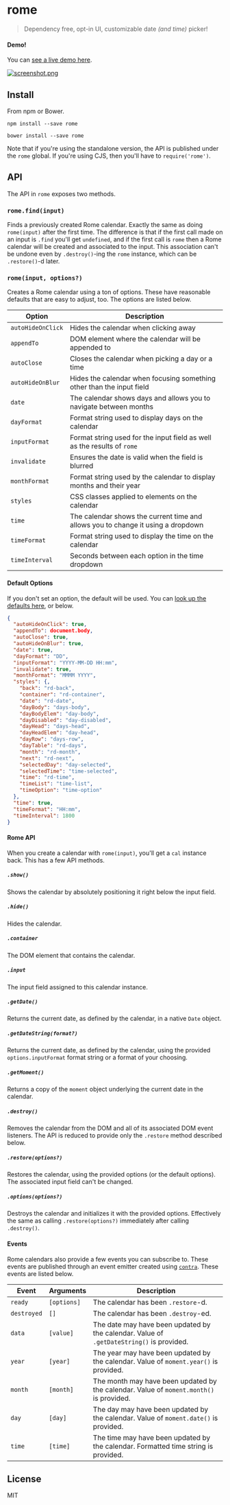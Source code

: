 # rome

> Dependency free, opt-in UI, customizable date _(and time)_ picker!

#### Demo!

You can [see a live demo here][3].

[![screenshot.png][4]][3]

## Install

From npm or Bower.

```shell
npm install --save rome
```

```shell
bower install --save rome
```

Note that if you're using the standalone version, the API is published under the `rome` global. If you're using CJS, then you'll have to `require('rome')`.

## API

The API in `rome` exposes two methods.

### `rome.find(input)`

Finds a previously created Rome calendar. Exactly the same as doing `rome(input)` after the first time. The difference is that if the first call made on an input is `.find` you'll get `undefined`, and if the first call is `rome` then a Rome calendar will be created and associated to the input. This association can't be undone even by `.destroy()`-ing the `rome` instance, which can be `.restore()`-d later.

### `rome(input, options?)`

Creates a Rome calendar using a ton of options. These have reasonable defaults that are easy to adjust, too. The options are listed below.

Option            | Description
------------------|--------------------------------------------------------------------------------------------------
`autoHideOnClick` | Hides the calendar when clicking away
`appendTo`        | DOM element where the calendar will be appended to
`autoClose`       | Closes the calendar when picking a day or a time
`autoHideOnBlur`  | Hides the calendar when focusing something other than the input field
`date`            | The calendar shows days and allows you to navigate between months
`dayFormat`       | Format string used to display days on the calendar
`inputFormat`     | Format string used for the input field as well as the results of `rome`
`invalidate`      | Ensures the date is valid when the field is blurred
`monthFormat`     | Format string used by the calendar to display months and their year
`styles`          | CSS classes applied to elements on the calendar
`time`            | The calendar shows the current time and allows you to change it using a dropdown
`timeFormat`      | Format string used to display the time on the calendar
`timeInterval`    | Seconds between each option in the time dropdown

#### Default Options

If you don't set an option, the default will be used. You can [look up the defaults here][1], or below.

```json
{
  "autoHideOnClick": true,
  "appendTo": document.body,
  "autoClose": true,
  "autoHideOnBlur": true,
  "date": true,
  "dayFormat": "DD",
  "inputFormat": "YYYY-MM-DD HH:mm",
  "invalidate": true,
  "monthFormat": "MMMM YYYY",
  "styles": {,
    "back": "rd-back",
    "container": "rd-container",
    "date": "rd-date",
    "dayBody": "days-body",
    "dayBodyElem": "day-body",
    "dayDisabled": "day-disabled",
    "dayHead": "days-head",
    "dayHeadElem": "day-head",
    "dayRow": "days-row",
    "dayTable": "rd-days",
    "month": "rd-month",
    "next": "rd-next",
    "selectedDay": "day-selected",
    "selectedTime": "time-selected",
    "time": "rd-time",
    "timeList": "time-list",
    "timeOption": "time-option"
  },
  "time": true,
  "timeFormat": "HH:mm",
  "timeInterval": 1800
}
```

#### Rome API

When you create a calendar with `rome(input)`, you'll get a `cal` instance back. This has a few API methods.

##### `.show()`

Shows the calendar by absolutely positioning it right below the input field.

##### `.hide()`

Hides the calendar.

##### `.container`

The DOM element that contains the calendar.

##### `.input`

The input field assigned to this calendar instance.

##### `.getDate()`

Returns the current date, as defined by the calendar, in a native `Date` object.

##### `.getDateString(format?)`

Returns the current date, as defined by the calendar, using the provided `options.inputFormat` format string or a format of your choosing.

##### `.getMoment()`

Returns a copy of the `moment` object underlying the current date in the calendar.

##### `.destroy()`

Removes the calendar from the DOM and all of its associated DOM event listeners. The API is reduced to provide only the `.restore` method described below.

##### `.restore(options?)`

Restores the calendar, using the provided options (or the default options). The associated input field can't be changed.

##### `.options(options?)`

Destroys the calendar and initializes it with the provided options. Effectively the same as calling `.restore(options?)` immediately after calling `.destroy()`.

#### Events

Rome calendars also provide a few events you can subscribe to. These events are published through an event emitter created using [`contra`][2]. These events are listed below.

Event       | Arguments   | Description
------------|-------------|------------
`ready`     | `[options]` | The calendar has been `.restore`-d.
`destroyed` | `[]`        | The calendar has been `.destroy`-ed.
`data`      | `[value]`   | The date may have been updated by the calendar. Value of `.getDateString()` is provided.
`year`      | `[year]`    | The year may have been updated by the calendar. Value of `moment.year()` is provided.
`month`     | `[month]`   | The month may have been updated by the calendar. Value of `moment.month()` is provided.
`day`       | `[day]`     | The day may have been updated by the calendar. Value of `moment.date()` is provided.
`time`      | `[time]`    | The time may have been updated by the calendar. Formatted time string is provided.

## License

MIT

[1]: https://github.com/bevacqua/rome/blob/master/src/defaults.js
[2]: https://github.com/bevacqua/contra
[3]: https://bevacqua.github.io/rome
[4]: https://cloud.githubusercontent.com/assets/934293/3626957/a5daf31e-0e83-11e4-98a4-7ab292e2bb25.png
